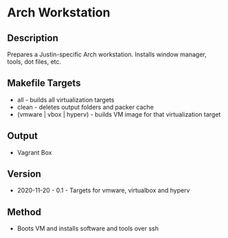 Arch Workstation
================

Description
-----------
Prepares a Justin-specific Arch workstation.
Installs window manager, tools, dot files, etc.

Makefile Targets
----------------
* all - builds all virtualization targets
* clean - deletes output folders and packer cache
* (vmware | vbox | hyperv) - builds VM image for that virtualization target

Output
------
* Vagrant Box

Version
-------
* 2020-11-20 - 0.1 - Targets for vmware, virtualbox and hyperv

Method
------
- Boots VM and installs software and tools over ssh